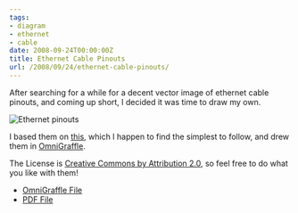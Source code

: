 ```yaml
---
tags:
- diagram
- ethernet
- cable
date: 2008-09-24T00:00:00Z
title: Ethernet Cable Pinouts
url: /2008/09/24/ethernet-cable-pinouts/
---
```


After searching for a while for a decent vector image of ethernet cable pinouts, and coming up short, I decided it was time to draw my own.

![Ethernet pinouts](http://files.hackerific.net/ethernet_cables.png "Ethernet cables")

I based them on [this](http://technical.philex.com/networks/web/explain/images/cabst.jpg "Ethernet cable pinout"), which I happen to find the simplest to follow, and drew them in [OmniGraffle](http://www.omnigroup.com/applications/OmniGraffle/ "The Omni Group - OmniGraffle").

The License is [Creative Commons by Attribution 2.0](http://creativecommons.org/licenses/by/2.0/ "Creative Commons Attribution 2.0 Generic"), so feel free to do what you like with them!

  * [OmniGraffle File](http://files.hackerific.net/ethernet_cables.graffle.zip "Ethernet Cables")
  * [PDF File](http://files.hackerific.net/ethernet_cables.pdf "Ethernet Cables")
